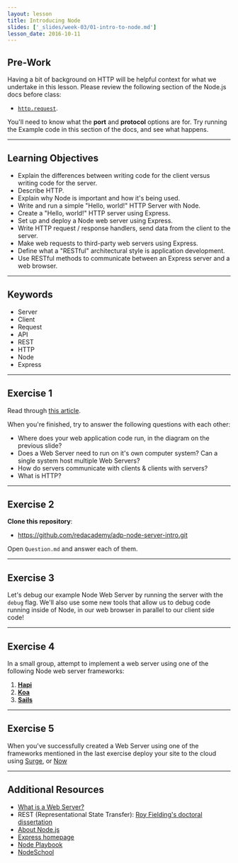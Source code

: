 ```yaml
---
layout: lesson
title: Introducing Node
slides: ['_slides/week-03/01-intro-to-node.md']
lesson_date: 2016-10-11
---
```


## Pre-Work

Having a bit of background on HTTP will be helpful context for what we undertake in this lesson. Please review the following section of the Node.js docs before class:

- [`http.request`](https://nodejs.org/dist/latest-v6.x/docs/api/http.html#http_http_request_options_callback). 

You'll need to know what the **port** and **protocol** options are for. Try running the Example code in this section of the docs, and see what happens.

---

## Learning Objectives

- Explain the differences between writing code for the client versus writing code for the server.
- Describe HTTP.
- Explain why Node is important and how it's being used.
- Write and run a simple "Hello, world!" HTTP Server with Node.
- Create a "Hello, world!" HTTP server using Express.
- Set up and deploy a Node web server using Express.
- Write HTTP request / response handlers, send data from the client to the server.
- Make web requests to third-party web servers using Express.
- Define what a "RESTful" architectural style is application development.
- Use RESTful methods to communicate between an Express server and a web browser.

---

## Keywords

- Server
- Client
- Request
- API
- REST
- HTTP
- Node
- Express

---

## Exercise 1

Read through [this article](https://webhostinggeeks.com/blog/what-are-web-servers-and-why-are-they-needed/).

When you're finished, try to answer the following questions with each other:

- Where does your web application code run, in the diagram on the previous slide?
- Does a Web Server need to run on it's own computer system? Can a single system
host multiple Web Servers?
- How do servers communicate with clients & clients with servers?
- What is HTTP?

---

## Exercise 2

**Clone this repository**:

- https://github.com/redacademy/adp-node-server-intro.git

Open `Question.md` and answer each of them.

---

## Exercise 3

Let's debug our example Node Web Server by running the server with the `debug` flag.
We'll also use some new tools that allow us to debug code running inside of Node,
in our web browser in parallel to our client side code!

---

## Exercise 4

In a small group, attempt to implement a web server using one of the following Node web server frameworks:

1. [**Hapi**](http://hapijs.com/)
2. [**Koa**](http://koajs.com/)
3. [**Sails**](http://sailsjs.org/)

---

## Exercise 5

When you've successfully created a Web Server using one of the frameworks mentioned in the last exercise
deploy your site to the cloud using [Surge](http://surge.sh/), or [Now](https://zeit.co/now)

---

## Additional Resources

- [What is a Web Server?](https://developer.mozilla.org/en-US/Learn/Common_questions/What_is_a_web_server) <br/>
- REST (Representational State Transfer): [Roy Fielding's doctoral dissertation](http://www.ics.uci.edu/~fielding/pubs/dissertation/top.htm)
- [About Node.js](https://nodejs.org/en/about/)
- [Express homepage](https://expressjs.com/)
- [Node Playbook](https://github.com/HiFaraz/node-playbook/blob/master/README.md)
- [NodeSchool](http://nodeschool.io/)
